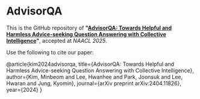 # AdvisorQA

This is the GitHub repository of **"[AdvisorQA: Towards Helpful and Harmless Advice-seeking Question Answering with Collective Intelligence]([https://aclanthology.org/2023.findings-acl.281/](https://arxiv.org/abs/2404.11826))"**, accepted at *NAACL 2025*. 



Use the following to cite our paper:

@article{kim2024advisorqa,
  title={AdvisorQA: Towards Helpful and Harmless Advice-seeking Question Answering with Collective Intelligence},
  author={Kim, Minbeom and Lee, Hwanhee and Park, Joonsuk and Lee, Hwaran and Jung, Kyomin},
  journal={arXiv preprint arXiv:2404.11826},
  year={2024}
}
